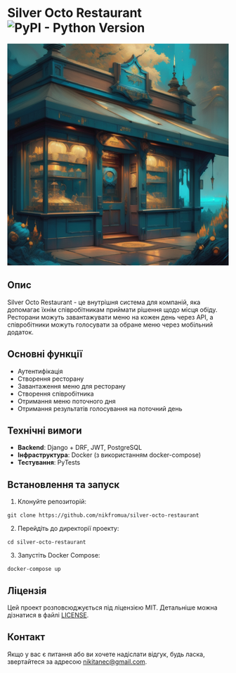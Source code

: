 # Silver Octo Restaurant ![PyPI - Python Version](https://img.shields.io/pypi/pyversions/Django?style=flat-square)

![restaurant](media/image-1.png)
## Опис
Silver Octo Restaurant - це внутрішня система для компаній, яка допомагає їхнім співробітникам приймати рішення щодо місця обіду. Ресторани можуть завантажувати меню на кожен день через API, а співробітники можуть голосувати за обране меню через мобільний додаток.

## Основні функції
- Аутентифікація
- Створення ресторану
- Завантаження меню для ресторану
- Створення співробітника
- Отримання меню поточного дня
- Отримання результатів голосування на поточний день

## Технічні вимоги
- **Backend**: Django + DRF, JWT, PostgreSQL
- **Інфраструктура**: Docker (з використанням docker-compose)
- **Тестування**: PyTests

## Встановлення та запуск

1. Клонуйте репозиторій:
```
git clone https://github.com/nikfromua/silver-octo-restaurant
```


2. Перейдіть до директорії проекту:
```
cd silver-octo-restaurant
```
3. Запустіть Docker Compose:
```
docker-compose up
```



## Ліцензія

Цей проект розповсюджується під ліцензією MIT. Детальніше можна дізнатися в файлі [LICENSE](LICENSE).

## Контакт

Якщо у вас є питання або ви хочете надіслати відгук, будь ласка, звертайтеся за адресою nikitanec@gmail.com.
